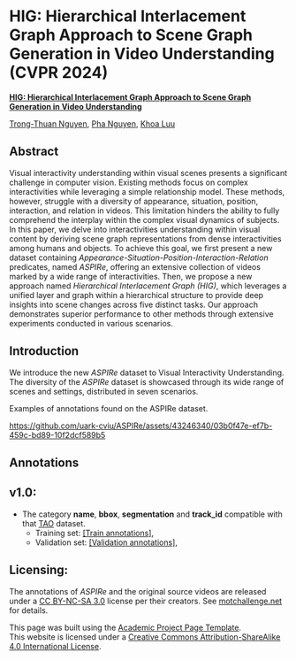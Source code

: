 # HIG: Hierarchical Interlacement Graph Approach to Scene Graph Generation in Video Understanding (CVPR 2024)


[**HIG: Hierarchical Interlacement Graph Approach to Scene Graph Generation in Video Understanding**](./static/pdfs/main_paper.pdf)

[Trong-Thuan Nguyen](https://scholar.google.com/citations?user=ty0Njf0AAAAJ&hl=vi&authuser=1), [Pha Nguyen](https://pha-nguyen.github.io/), [Khoa Luu](https://scholar.google.com/citations?user=JPAl8-gAAAAJ)


Abstract
--------

Visual interactivity understanding within visual scenes presents a significant challenge in computer vision. 
Existing methods focus on complex interactivities while leveraging a simple relationship model. 
These methods, however, struggle with a diversity of appearance, situation, position, interaction, and relation in videos. 
This limitation hinders the ability to fully comprehend the interplay within the complex visual dynamics of subjects. 
In this paper, we delve into interactivities understanding within visual content by deriving scene graph representations from dense interactivities among humans and objects. 
To achieve this goal, we first present a new dataset containing <i>Appearance-Situation-Position-Interaction-Relation</i> predicates, named <i>ASPIRe</i>, 
offering an extensive collection of videos marked by a wide range of interactivities. Then, we propose a new approach named <i>Hierarchical Interlacement Graph (HIG)</i>, 
which leverages a unified layer and graph within a hierarchical structure to provide deep insights into scene changes across five distinct tasks. 
Our approach demonstrates superior performance to other methods through extensive experiments conducted in various scenarios.

Introduction
------------

We introduce the new <i>ASPIRe</i> dataset to Visual Interactivity Understanding.
The diversity of the <i>ASPIRe</i> dataset is showcased through its wide range of scenes and settings, distributed in seven scenarios.

Examples of annotations found on the ASPIRe dataset.



https://github.com/uark-cviu/ASPIRe/assets/43246340/03b0f47e-ef7b-459c-bd89-10f2dcf589b5






Annotations
-----------

v1.0:
-----

*   The category **name**, **bbox**,  **segmentation** and **track_id** compatible with that [TAO](https://taodataset.org/) dataset.
    *   Training set: [\[Train annotations\]](./annotations/v1.0/train.json), 
    *   Validation set: [\[Validation annotations\]](./annotations/v1.0/test.json),


Licensing:
----------

The annotations of <i>ASPIRe</i> and the original source videos are released under a <a
href="https://creativecommons.org/licenses/by-nc-sa/3.0/" target="_blank">CC BY-NC-SA
3.0</a> license per their creators. See <a href="https://motchallenge.net/"
target="_blank">motchallenge.net</a> for details.



This page was built using the [Academic Project Page Template](https://github.com/eliahuhorwitz/Academic-project-page-template).  
This website is licensed under a [Creative Commons Attribution-ShareAlike 4.0 International License](http://creativecommons.org/licenses/by-sa/4.0/).
